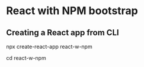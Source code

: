 # React with NPM bootstrap

## Creating a React app from CLI
npx create-react-app react-w-npm

cd react-w-npm
